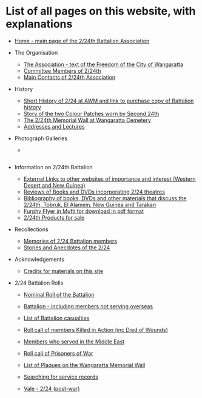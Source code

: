 # List of all pages on this website, with explanations


  * [Home - main page of the 2/24th Battalion Association](index.html)


  * The Organisation

    * [The Association - text of the Freedom of the City of Wangaratta](association.html)
    * [Committee Members of 2/24th](committee.html)
    * [Main Contacts of 2/24th Association](contacts.html)

  * History
    * [Short History of 2/24 at AWM and link to purchase copy of Battalion history](history.html)
    * [Story of the two Colour Patches worn by Second 24th](patches.html)
    * [The 2/24th Memorial Wall at Wangaratta Cemetery](memwall/memwall.html)
    * [Addresses and Lectures](lectures.html)




  * Photograph Galleries
    * ~~~ [Photo Gallery - albums of Association events and historical photos](gallery.html) -- **currently offline!** ~~~



  * Information on 2/24th Battalion
    * [External Links to other websites of importance and interest (Western Desert and New Guinea)](links.html)
    * [Reviews of Books and DVDs incorporating 2/24 theatres](reviews.html)
    * [Bibliography of books, DVDs and other materials that discuss the 2/24th, Tobruk, El Alamein, New Guinea and Tarakan](bibliography.html)
    * [Furphy Flyer in Mufti for download in pdf format](fflyer.html)
    * [2/24th Products for sale](products.html)


  * Recollections
    * [Memories of 2/24 Battalion members](memories.html)
    * [Stories and Anecdotes of the 2/24](stories.html)


  * Acknowledgements
    * [Credits for materials on this site](credits.html)


  * 2/24 Battalion Rolls
    * [Nominal Roll of the Battalion](rolls/battalion.html)
    * [Battalion - including members not serving overseas](rolls/bttn_inc_non-os.html)
    * [List of Battalion casualties](rolls/casualties.html)
    * [Roll call of members Killed in Action (inc Died of Wounds)](rolls/kia.html)
    * [Members who served in the Middle East](rolls/service-me.html)
    * [Roll call of Prisoners of War](rolls/pow.html)
    * [List of Plaques on the Wangaratta Memorial Wall](rolls/plaques.html)

    * [Searching for service records](archives.html)
    * [Vale - 2/24 (post-war)](vale.html)

